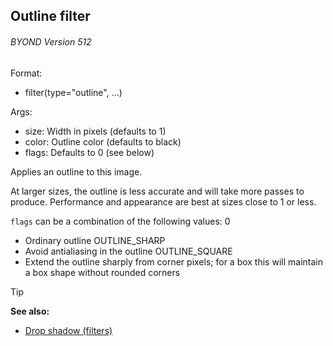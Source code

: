 ## Outline filter 
###### BYOND Version 512

Format:
+   filter(type="outline", ...)
<!-- -->
Args:
+   size: Width in pixels (defaults to 1)
+   color: Outline color (defaults to black)
+   flags: Defaults to 0 (see below)


Applies an outline to this image. 

At larger sizes, the
outline is less accurate and will take more passes to produce.
Performance and appearance are best at sizes close to 1 or less.


`flags` can be a combination of the following values:
0
+   Ordinary outline
OUTLINE_SHARP
+   Avoid antialiasing in the outline
OUTLINE_SQUARE
+   Extend the outline sharply from corner pixels; for a box this will
    maintain a box shape without rounded corners

> [!TIP] 
> **See also:**
> +   [Drop shadow (filters)](/ref/notes/filters/drop_shadow.md) <!-- -->